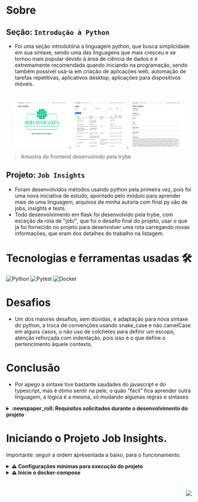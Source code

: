 # Sobre

## Seção: `Introdução à Python`

- Foi uma seção introdutória a linguagem python, que busca simplicidade em sua sintaxe, sendo uma das linguagens que mais cresceu e se tornou mais popular devido à área de ciência de dados e é extremamente recomendada quando iniciando na programação, sendo também possível usá-la em criação de aplicações web, automação de tarefas repetitivas, aplicativos desktop, aplicações para dispositivos móveis.

#
<div align="center">
  <a href="./screenshots/home.png">
    <img src="./screenshots/home.png" width="30%"></img>
  </a>
  <a href="./screenshots/jobs_list.png">
    <img src="./screenshots/jobs_list.png" width="30%"></img>
  </a>
  <a href="./screenshots/job_detail.png">
    <img src="./screenshots/job_detail.png" width="30%"></img>
  </a>
</div>

>Amostra do frontend desenvolvido pela trybe
## Projeto: `Job Insights`

- Foram desenvolvidos métodos usando python pela primeira vez, pois foi uma nova iniciativa de estudo, apontado pelo módulo para aprender mais de uma linguagem, arquivos de minha autoria com final py são de jobs, insights e tests.
- Todo desenvolvimento em flask foi desenvolvido pela trybe, com exceção da rota de "job/<index>", que foi o desafio final do projeto, usar o que ja foi fornecido no projeto para desenvolver uma rota carregando novas informações, que eram dos detalhes do trabalho na listagem.

# Tecnologias e ferramentas usadas 🛠

![Python](https://img.shields.io/badge/-Python-%23F7DF1C?style=flat-square&logo=python)
![Pytest](https://img.shields.io/badge/-Pytest-fff?style=flat-square&logo=pytest)
![Docker](https://img.shields.io/badge/-Docker-003f8c?style=flat-square&logo=docker&logoColor=fff)


# Desafios

- Um dos maiores desafios, sem dúvidas, é adaptação para nova sintaxe do python, a troca de convenções usando snake_case e não camelCase em alguns casos, o não uso de colchetes para definir um escopo, atenção reforçada com indentação, pois isso é o que define o pertencimento àquele  contexto.

# Conclusão

- Por apego a sintaxe tive bastante saudades do javascript e do typescript, mas é ótimo sentir na pele, o quão "fácil" fica aprender outra linguagem, a lógica é a mesma, só mudando algumas regras e sintaxes.

<details>
  <summary>
    <strong>
      :newspaper_roll: Requisitos solicitados durante o desenvolvimento do projeto
    </strong>
  </summary>

 
  ### Requisitos
  *Nome* | *Avaliação*
  --- | :---:
  1 - Implemente a função read | :heavy_check_mark:
  2 - Implemente a função get_unique_job_types | :heavy_check_mark:
  3 - Implemente a função get_unique_industries | :heavy_check_mark:
  4 - Implemente a função get_max_salary | :heavy_check_mark:
  5 - Implemente a função get_min_salary | :heavy_check_mark:
  6 - Implemente a função filter_by_job_type | :heavy_check_mark:
  7 - Implemente a função filter_by_industry | :heavy_check_mark:
  8 - Implemente a função matches_salary_range | :heavy_check_mark:
  9 - Implemente a função filter_by_salary_range | :heavy_check_mark:
  10 - Implemente um teste para a função count_ocurrences | :heavy_check_mark:
  11 - Implemente um teste para a função read_brazilian_file | :heavy_check_mark:
  12 - Implemente um teste para a função sort_by | :heavy_check_mark:
  13.1 - Crie a rota /job recebendo o parâmetro index | :heavy_check_mark:
  13.2 - Crie a view job, recebendo o parâmetro index | :heavy_check_mark:
  13.3 - Implemente view job para que ela retorne status code 200 para jobs válidos | :heavy_check_mark:
  13.4 - Implemente view job de forma a retornar o HTML exato de uma página de job | :heavy_check_mark:

</details>

#

# Iniciando o Projeto Job Insights.

Importante: seguir a ordem apresentada a baixo, para o funcionamento.

<details>
  <summary>
    <strong>
      ⚠️ Configurações mínimas para execução do projeto
    </strong>
  </summary>

   - Sistema Operacional Distribuição Unix
 - Python versão >= 3.8.10 
 - Docker
 - Docker-compose versão >=1.29.2

</details>

<details>
  <summary>
    <strong>
      ⚠️ Inicie o docker-compose
    </strong>
  </summary>

Para ver a aplicação funcionando basta iniciar o docker compose, basta esta na pasta do repositório tendo o requisitos conforme informado na aba de requisitos, e iniciar o docker com `docker-compose up -d`
Após o container "levantar" basta acessar a url: `http://localhost:5000/`

</details>

</details>

#

<div align="right">
  <img src="https://badgen.net/badge/last%20update/28-02-2023/blue">
</div>